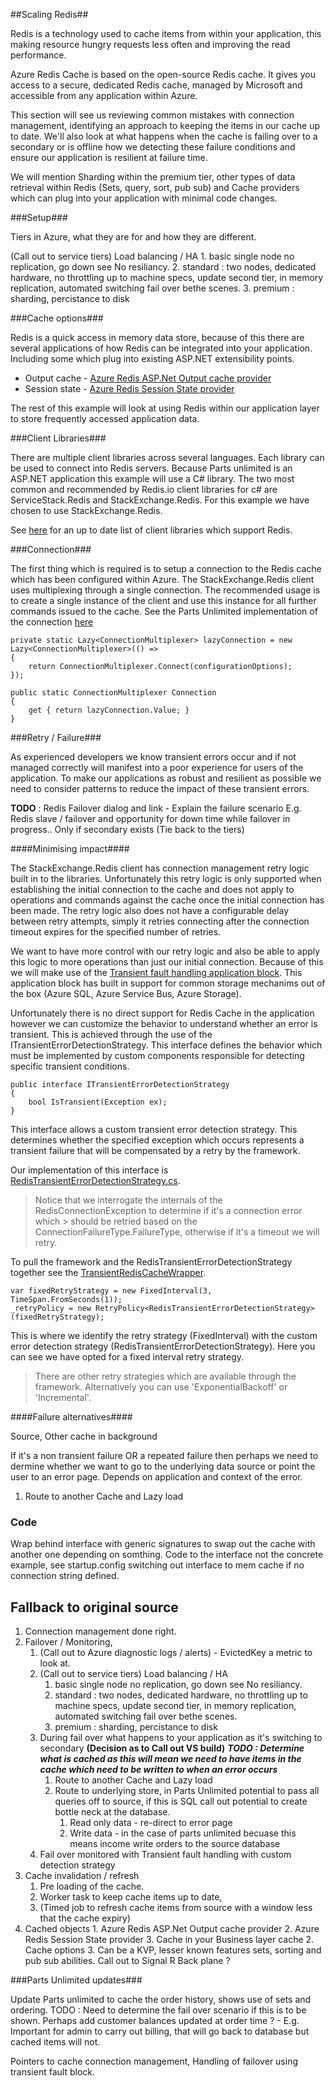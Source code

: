 ##Scaling Redis##

Redis is a technology used to cache items from within your application, this making resource hungry requests less often and improving the read performance.

Azure Redis Cache is based on the open-source Redis cache. It gives you access to a secure, dedicated Redis cache, managed by Microsoft and accessible from any application within Azure. 

This section will see us reviewing common mistakes with connection management, identifying an approach to keeping the items in our cache up to date. We'll also look at what happens when the cache is failing over to a secondary or is offline how we detecting these failure conditions and ensure our application is resilient at failure time.

We will mention Sharding within the premium tier, other types of data retrieval within Redis (Sets, query, sort, pub sub) and Cache providers which can plug into your application with minimal code changes.

###Setup###

Tiers in Azure, what they are for and how they are different.

(Call out to service tiers) Load balancing / HA
		1. basic single node no replication, go down see No resiliancy.
		2. standard : two nodes, dedicated hardware, no throttling up to machine specs, update second tier, in memory replication, automated switching fail over bethe scenes.
		3. premium : sharding, percistance to disk

###Cache options###

Redis is a quick access in memory data store, because of this there are several applications of how Redis can be integrated into your application. Including some which plug into existing ASP.NET extensibility points.

* Output cache - [Azure Redis ASP.Net Output cache provider](https://azure.microsoft.com/en-us/documentation/articles/cache-asp.net-output-cache-provider/)
* Session state - [Azure Redis Session State provider](https://azure.microsoft.com/en-us/documentation/articles/cache-asp.net-session-state-provider/)

The rest of this example will look at using Redis within our application layer to store frequently accessed application data.

###Client Libraries###

There are multiple client libraries across several languages. Each library can be used to connect into Redis servers. Because Parts unlimited is an ASP.NET application this example will use a C# library. The two most common and recommended by Redis.io client libraries for c# are ServiceStack.Redis and StackExchange.Redis.  For this example we have chosen to use StackExchange.Redis. 

See [here](http://redis.io/clients) for an up to date list of client libraries which support Redis.

###Connection###

The first thing which is required is to setup a connection to the Redis cache which has been configured within Azure. The StackExchange.Redis client uses multiplexing through a single connection. The recommended usage is to create a single instance of the client and use this instance for all further commands issued to the cache. See the Parts Unlimited implementation of the connection [here](..\..\src\PartsUnlimitedWebsite\Cache\PartsUnlimitedRedisCache.cs) 

    private static Lazy<ConnectionMultiplexer> lazyConnection = new Lazy<ConnectionMultiplexer>(() =>
    {
        return ConnectionMultiplexer.Connect(configurationOptions);
    });

    public static ConnectionMultiplexer Connection
    {
        get { return lazyConnection.Value; } 
    }

###Retry / Failure###

As experienced developers we know transient errors occur and if not managed correctly will manifest into a poor experience for users of the application. 
To make our applications as robust and resilient as possible we need to consider patterns to reduce the impact of these transient errors. 

**TODO** : Redis Failover dialog and link - Explain the failure scenario E.g. Redis slave / failover and opportunity for down time while failover in progress.. Only if secondary exists (Tie back to the tiers)

####Minimising impact####

The StackExchange.Redis client has connection management retry logic built in to the libraries. Unfortunately this retry logic is only supported when establishing the initial connection to the cache and does not apply to operations and commands against the cache once the initial connection has been made. The retry logic also does not have a configurable delay between retry attempts, simply it retries connecting after the connection timeout expires for the specified number of retries.

We want to have more control with our retry logic and also be able to apply this logic to more operations than just our initial connection. Because of this we will make use of the [Transient fault handling application block](https://msdn.microsoft.com/en-us/library/dn440719.aspx). This application block has built in support for common storage mechanims out of the box (Azure SQL, Azure Service Bus, Azure Storage). 

Unfortunately there is no direct support for Redis Cache in the application however we can customize the behavior to understand whether an error is transient. This is achieved through the use of the ITransientErrorDetectionStrategy.  This interface defines the behavior which must be implemented by custom components responsible for detecting specific transient conditions.

    public interface ITransientErrorDetectionStrategy
    { 
        bool IsTransient(Exception ex);
    }

This interface allows a custom transient error detection strategy. This determines whether the specified exception  which occurs represents a transient failure that will be compensated by a retry by the framework.

Our implementation of this interface is [RedisTransientErrorDetectionStrategy.cs](..\..\src\PartsUnlimitedWebsite\Cache\RedisTransientErrorDetectionStrategy.cs). 

> Notice that we interrogate the internals of the RedisConnectionException to determine if it's a connection error which > should be retried based on the ConnectionFailureType.FailureType, otherwise if it's a timeout we will retry.

To pull the framework and the RedisTransientErrorDetectionStrategy together see the [TransientRedisCacheWrapper](..\..\src\PartsUnlimitedWebsite\Cache\TransientRedisCacheWrapper.cs).

    var fixedRetryStrategy = new FixedInterval(3, TimeSpan.FromSeconds(1));
    _retryPolicy = new RetryPolicy<RedisTransientErrorDetectionStrategy>(fixedRetryStrategy);

This is where we identify the retry strategy (FixedInterval) with the custom error detection strategy (RedisTransientErrorDetectionStrategy). Here you can see we have opted for a fixed interval retry strategy.

> There are other retry strategies which are available through the framework. 
> Alternatively you can use 'ExponentialBackoff' or 'Incremental'.

####Failure alternatives####

Source, 
Other cache in background

If it's a non transient failure OR a repeated failure then perhaps we need to dermine whether we want to go to the underlying data source or point the user to an error page. Depends on application and context of the error.

1. Route to another Cache and Lazy load

### Code ###
Wrap behind interface with generic signatures to swap out the cache with another one depending on somthing.
Code to the interface not the concrete example, see startup.config switching out interface to mem cache if no connection string defined.

## Fallback to original source ###

1. Connection management done right.
1. Failover / Monitoring, 
	1. (Call out to Azure diagnostic logs / alerts) - EvictedKey a metric to look at. 
	2. (Call out to service tiers) Load balancing / HA
		1. basic single node no replication, go down see No resiliancy.
		2. standard : two nodes, dedicated hardware, no throttling up to machine specs, update second tier, in memory replication, automated switching fail over bethe scenes.
		3. premium : sharding, percistance to disk
	3. During fail over what happens to your application as it's switching to secondary **(Decision as to Call out VS build)** ***TODO : Determine what is cached as this will mean we need to have items in the cache which need to be written to when an error occurs***
		1. Route to another Cache and Lazy load
		1. Route to underlying store, in Parts Unlimited potential to pass all queries off to source, if this is SQL call out potential to create bottle neck at the database.
			1. Read only data - re-direct to error page 
			2. Write data - in the case of parts unlimited becuase this means income write orders to the source database
	3. Fail over monitored with Transient fault handling with custom detection strategy
2.  Cache invalidation / refresh
	1.  Pre loading of the cache.
	2.  Worker task to keep cache items up to date,  
	2.  (Timed job to refresh cache items from source with a window less that the cache expiry)
2. Cached objects
		1.  Azure Redis ASP.Net Output cache provider 
		2.  Azure Redis Session State provider
		3.  Cache in your Business layer cache
	2.  Cache options
	3.  Can be a KVP, lesser known features sets, sorting and pub sub abilities. Call out to Signal R Back plane ?

###Parts Unlimited updates###

Update Parts unlimited to cache the order history, shows use of sets and ordering. 
TODO : Need to determine the fail over scenario if this is to be shown. Perhaps add customer balances updated at order time ? - E.g. Important for admin to carry out billing, that will go back to database but cached items will not. 

Pointers to cache connection management, 
Handling of failover using transient fault block.
  
